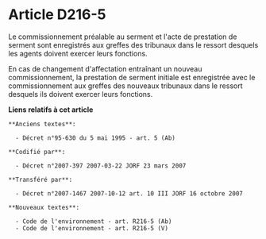 # Article D216-5

Le commissionnement préalable au serment et l'acte de prestation de serment sont enregistrés aux greffes des tribunaux dans
le ressort desquels les agents doivent exercer leurs fonctions.

En cas de changement d'affectation entraînant un nouveau commissionnement, la prestation de serment initiale est enregistrée
avec le commissionnement aux greffes des nouveaux tribunaux dans le ressort desquels ils doivent exercer leurs fonctions.

**Liens relatifs à cet article**

	**Anciens textes**:

	  - Décret n°95-630 du 5 mai 1995 - art. 5 (Ab)

	**Codifié par**:

	  - Décret n°2007-397 2007-03-22 JORF 23 mars 2007

	**Transféré par**:

	  - Décret n°2007-1467 2007-10-12 art. 10 III JORF 16 octobre 2007

	**Nouveaux textes**:

	  - Code de l'environnement - art. R216-5 (Ab)
	  - Code de l'environnement - art. R216-5 (V)
